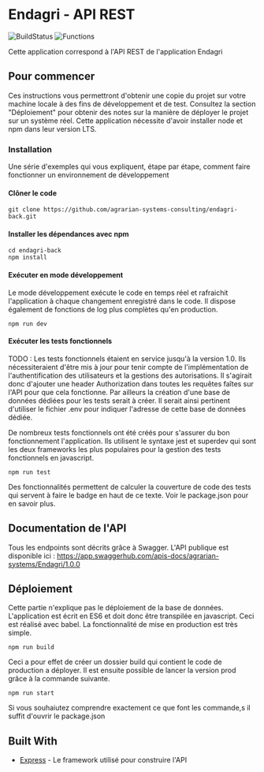 # Endagri - API REST

![BuildStatus](#buildstatus#) ![Functions](#functions# 'Make me better!')

Cette application correspond à l'API REST de l'application Endagri

## Pour commencer

Ces instructions vous permettront d'obtenir une copie du projet sur votre machine locale à des fins de développement et de test. Consultez la section "Déploiement" pour obtenir des notes sur la manière de déployer le projet sur un système réel. Cette application nécessite d'avoir installer node et npm dans leur version LTS.

### Installation

Une série d'exemples qui vous expliquent, étape par étape, comment faire fonctionner un environnement de développement

#### Clôner le code

```
git clone https://github.com/agrarian-systems-consulting/endagri-back.git
```

#### Installer les dépendances avec npm

```
cd endagri-back
npm install
```

#### Exécuter en mode développement

Le mode développement exécute le code en temps réel et rafraichit l'application à chaque changement enregistré dans le code. Il dispose également de fonctions de log plus complètes qu'en production.

```
npm run dev
```

#### Exécuter les tests fonctionnels

TODO : Les tests fonctionnels étaient en service jusqu'à la version 1.0. Ils nécessiteraient d'être mis à jour pour tenir compte de l'implémentation de l'authentification des utilisateurs et la gestions des autorisations. Il s'agirait donc d'ajouter une header Authorization dans toutes les requêtes faîtes sur l'API pour que cela fonctionne. Par ailleurs la création d'une base de données dédiées pour les tests serait à créer. Il serait ainsi pertinent d'utiliser le fichier .env pour indiquer l'adresse de cette base de données dédiée.

De nombreux tests fonctionnels ont été créés pour s'assurer du bon fonctionnement l'application. Ils utilisent le syntaxe jest et superdev qui sont les deux frameworks les plus populaires pour la gestion des tests fonctionnels en javascript.

```
npm run test
```

Des fonctionnalités permettent de calculer la couverture de code des tests qui servent à faire le badge en haut de ce texte. Voir le package.json pour en savoir plus.

## Documentation de l'API

Tous les endpoints sont décrits grâce à Swagger. L'API publique est disponible ici : https://app.swaggerhub.com/apis-docs/agrarian-systems/Endagri/1.0.0

## Déploiement

Cette partie n'explique pas le déploiement de la base de données. L'application est écrit en ES6 et doit donc être transpilée en javascript. Ceci est réalisé avec babel. La fonctionnalité de mise en production est très simple.

```
npm run build
```

Ceci a pour effet de créer un dossier build qui contient le code de production a déployer.
Il est ensuite possible de lancer la version prod grâce à la commande suivante.

```
npm run start
```

Si vous souhaiutez comprendre exactement ce que font les commande,s il suffit d'ouvrir le package.json

## Built With

- [Express](https://expressjs.com/fr/) - Le framework utilisé pour construire l'API
